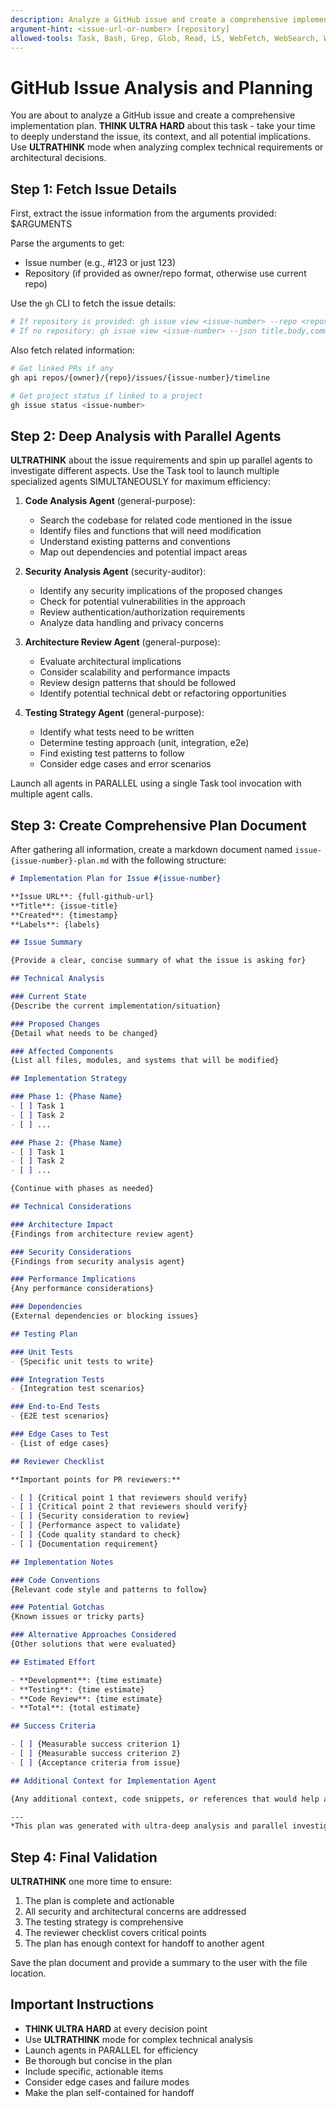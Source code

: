 ```yaml
---
description: Analyze a GitHub issue and create a comprehensive implementation plan
argument-hint: <issue-url-or-number> [repository]
allowed-tools: Task, Bash, Grep, Glob, Read, LS, WebFetch, WebSearch, Write
---
```


# GitHub Issue Analysis and Planning

You are about to analyze a GitHub issue and create a comprehensive implementation plan. **THINK ULTRA HARD** about this task - take your time to deeply understand the issue, its context, and all potential implications. Use **ULTRATHINK** mode when analyzing complex technical requirements or architectural decisions.

## Step 1: Fetch Issue Details

First, extract the issue information from the arguments provided: $ARGUMENTS

Parse the arguments to get:
- Issue number (e.g., #123 or just 123)
- Repository (if provided as owner/repo format, otherwise use current repo)

Use the `gh` CLI to fetch the issue details:
```bash
# If repository is provided: gh issue view <issue-number> --repo <repository> --json title,body,comments,labels,assignees,milestone,url
# If no repository: gh issue view <issue-number> --json title,body,comments,labels,assignees,milestone,url
```

Also fetch related information:
```bash
# Get linked PRs if any
gh api repos/{owner}/{repo}/issues/{issue-number}/timeline

# Get project status if linked to a project
gh issue status <issue-number>
```

## Step 2: Deep Analysis with Parallel Agents

**ULTRATHINK** about the issue requirements and spin up parallel agents to investigate different aspects. Use the Task tool to launch multiple specialized agents SIMULTANEOUSLY for maximum efficiency:

1. **Code Analysis Agent** (general-purpose):
   - Search the codebase for related code mentioned in the issue
   - Identify files and functions that will need modification
   - Understand existing patterns and conventions
   - Map out dependencies and potential impact areas

2. **Security Analysis Agent** (security-auditor):
   - Identify any security implications of the proposed changes
   - Check for potential vulnerabilities in the approach
   - Review authentication/authorization requirements
   - Analyze data handling and privacy concerns

3. **Architecture Review Agent** (general-purpose):
   - Evaluate architectural implications
   - Consider scalability and performance impacts
   - Review design patterns that should be followed
   - Identify potential technical debt or refactoring opportunities

4. **Testing Strategy Agent** (general-purpose):
   - Identify what tests need to be written
   - Determine testing approach (unit, integration, e2e)
   - Find existing test patterns to follow
   - Consider edge cases and error scenarios

Launch all agents in PARALLEL using a single Task tool invocation with multiple agent calls.

## Step 3: Create Comprehensive Plan Document

After gathering all information, create a markdown document named `issue-{issue-number}-plan.md` with the following structure:

```markdown
# Implementation Plan for Issue #{issue-number}

**Issue URL**: {full-github-url}
**Title**: {issue-title}
**Created**: {timestamp}
**Labels**: {labels}

## Issue Summary

{Provide a clear, concise summary of what the issue is asking for}

## Technical Analysis

### Current State
{Describe the current implementation/situation}

### Proposed Changes
{Detail what needs to be changed}

### Affected Components
{List all files, modules, and systems that will be modified}

## Implementation Strategy

### Phase 1: {Phase Name}
- [ ] Task 1
- [ ] Task 2
- [ ] ...

### Phase 2: {Phase Name}
- [ ] Task 1
- [ ] Task 2
- [ ] ...

{Continue with phases as needed}

## Technical Considerations

### Architecture Impact
{Findings from architecture review agent}

### Security Considerations
{Findings from security analysis agent}

### Performance Implications
{Any performance considerations}

### Dependencies
{External dependencies or blocking issues}

## Testing Plan

### Unit Tests
- {Specific unit tests to write}

### Integration Tests
- {Integration test scenarios}

### End-to-End Tests
- {E2E test scenarios}

### Edge Cases to Test
- {List of edge cases}

## Reviewer Checklist

**Important points for PR reviewers:**

- [ ] {Critical point 1 that reviewers should verify}
- [ ] {Critical point 2 that reviewers should verify}
- [ ] {Security consideration to review}
- [ ] {Performance aspect to validate}
- [ ] {Code quality standard to check}
- [ ] {Documentation requirement}

## Implementation Notes

### Code Conventions
{Relevant code style and patterns to follow}

### Potential Gotchas
{Known issues or tricky parts}

### Alternative Approaches Considered
{Other solutions that were evaluated}

## Estimated Effort

- **Development**: {time estimate}
- **Testing**: {time estimate}
- **Code Review**: {time estimate}
- **Total**: {total estimate}

## Success Criteria

- [ ] {Measurable success criterion 1}
- [ ] {Measurable success criterion 2}
- [ ] {Acceptance criteria from issue}

## Additional Context for Implementation Agent

{Any additional context, code snippets, or references that would help another agent implement this plan}

---
*This plan was generated with ultra-deep analysis and parallel investigation of all technical aspects.*
```

## Step 4: Final Validation

**ULTRATHINK** one more time to ensure:
1. The plan is complete and actionable
2. All security and architectural concerns are addressed
3. The testing strategy is comprehensive
4. The reviewer checklist covers critical points
5. The plan has enough context for handoff to another agent

Save the plan document and provide a summary to the user with the file location.

## Important Instructions

- **THINK ULTRA HARD** at every decision point
- Use **ULTRATHINK** mode for complex technical analysis
- Launch agents in PARALLEL for efficiency
- Be thorough but concise in the plan
- Include specific, actionable items
- Consider edge cases and failure modes
- Make the plan self-contained for handoff